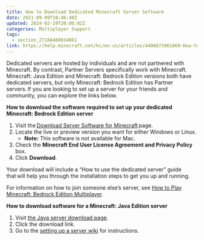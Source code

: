 ```yaml
---
title: How to Download Dedicated Minecraft Server Software
date: 2021-09-09T18:46:40Z
updated: 2024-02-29T20:06:02Z
categories: Multiplayer Support
tags:
  - section_27166460834061
link: https://help.minecraft.net/hc/en-us/articles/4408873961869-How-to-Download-Dedicated-Minecraft-Server-Software
---
```


Dedicated servers are hosted by individuals and are not partnered with Minecraft. By contrast, Partner Servers specifically work with Minecraft. Minecraft: Java Edition and Minecraft: Bedrock Edition versions both have dedicated servers, but only Minecraft: Bedrock Edition has Partner servers. If you are looking to set up a server for your friends and community, you can explore the links below.

**How to download the software required to set up your dedicated Minecraft: Bedrock Edition server**

1.  Visit the [Download Server Software for Minecraft](https://minecraft.net/en-us/download/server/bedrock) page.
2.  Locate the live or preview version you want for either Windows or Linux.
    - **Note:** This software is not available for Mac.
3.  Check the **Minecraft End User License Agreement and Privacy Policy** box.
4.  Click **Download**.

Your download will include a “How to use the dedicated server” guide that will help you through the installation steps to get you up and running.

For information on how to join someone else’s server, see [How to Play Minecraft: Bedrock Edition Multiplayer](./How-to-Play-Minecraft-Bedrock-Edition-Multiplayer.md).

**How to download software for a Minecraft: Java Edition server**

1.  Visit [the Java server download page](https://www.minecraft.net/en-us/download/server).
2.  Click the download link.
3.  Go to the [setting up a server wiki](https://minecraft.wiki/w/Tutorials/Setting_up_a_server) for instructions.
